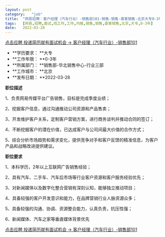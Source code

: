 ```yaml
---
layout:	post
category:	"job"
title:	"网易招聘：客户经理（汽车行业）-销售部101-销售-销售-直客销售-北京大专0-3年"
tags:	[网易,招聘,面试,找工作,工作,内推,销售,销售,直客销售,北京,大专,0-3年]
date:	2022-03-28
---
```


[点击应聘 投递简历就有面试机会 ->  客户经理（汽车行业）-销售部101](http://mobile.bole.netease.com/bole/boleDetail?id=27935&employeeId=346f03c3cda5f04c&key=all)



- **学历要求： **大专
- **工作年限： **0-3年
- **所属部门： **销售部-华北销售中心-行业三部
- **工作城市： **北京
- **发布日期： **2022-03-28



**职位描述**

1、负责网易传媒平台广告销售，目标是完成季度业绩；

2、挖掘客户信息，通过沟通推动公司资源和产品售卖；

3、开发维护客户关系，定制客户营销方案，进行商务谈判并推动合同的签订；

4、不断挖掘客户的潜在价值，已达成客户与公司间最大价值的合作方式；

5、综合分析市场趋势和需求变化，提供竞争对手和客户反馈的精准信息，为客户产品和战略改进提供建议。



**职位要求**

1、本科学历，2年以上互联网广告销售经验；

2、具有汽车、二手车、汽车后市场等行业客户资源和客户服务经验优先；

3、对新闻媒体以及数字化整合营销有深刻认知，能够独立推动项目；

4、具备较强的客户开发意识和能力，在品牌营销行业人脉资源众多；

5、具备较强的沟通、协调、资源整合能力，认真负责，抗压性强；

6、新闻媒体、汽车之家等垂直媒体背景优先



[点击应聘 投递简历就有面试机会 ->  客户经理（汽车行业）-销售部101](http://mobile.bole.netease.com/bole/boleDetail?id=27935&employeeId=346f03c3cda5f04c&key=all)